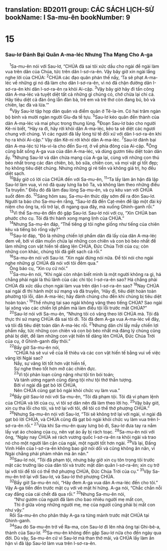 translation: BD2011
group: CÁC SÁCH LỊCH-SỬ
bookName: I Sa-mu-ên 
bookNumber: 9
-------

<div class="title"><h1>15</h1><h3>Sau-lơ Ðánh Bại Quân A-ma-léc Nhưng Tha Mạng Cho A-ga</h3></div>
<span class="verse 1sa_15_1"> <sup>1</sup>Sa-mu-ên nói với Sau-lơ, “CHÚA đã sai tôi xức dầu cho ngài để ngài làm vua trên dân của Chúa, tức trên dân I-sơ-ra-ên. Vậy bây giờ xin ngài lắng nghe lời của CHÚA: </span>
<span class="verse 1sa_15_2"><sup>2</sup>CHÚA các đạo quân phán thế nầy, ‘Ta sẽ phạt A-ma-léc về những gì nó đã làm cho dân I-sơ-ra-ên, vì nó đã chận đường dân I-sơ-ra-ên khi dân I-sơ-ra-ên ra khỏi Ai-cập. </span>
<span class="verse 1sa_15_3"><sup>3</sup>Vậy bây giờ hãy đi tấn công dân A-ma-léc và tuyệt diệt tất cả những gì chúng có, chớ chừa lại chi cả. Hãy tiêu diệt cả đàn ông lẫn đàn bà, trẻ em và trẻ thơ còn đang bú, bò và chiên, lạc đà và lừa.’”<br/></span>
<span class="verse 1sa_15_4"> <sup>4</sup>Vậy Sau-lơ tập họp dân quân và điểm quân ở Tê-la-im. Có hai trăm ngàn bộ binh và mười ngàn người Giu-đa tề tựu. </span>
<span class="verse 1sa_15_5"><sup>5</sup>Sau-lơ kéo quân đến thành của dân A-ma-léc và mai phục trong thung lũng. </span>
<span class="verse 1sa_15_6"><sup>6</sup>Ðoạn Sau-lơ báo cho người Kê-ni biết, “Hãy ra đi, hãy rời khỏi dân A-ma-léc, kẻo ta sẽ diệt các ngươi chung với chúng. Vì các ngươi đã lấy lòng tử tế đối xử với dân I-sơ-ra-ên khi họ ra khỏi Ai-cập.” Vậy dân Kê-ni rời khỏi dân A-ma-léc. </span>
<span class="verse 1sa_15_7"><sup>7</sup>Sau-lơ đánh bại dân A-ma-léc từ Ha-vi-la cho đến Su-rơ, ở về phía đông của Ai-cập. </span>
<span class="verse 1sa_15_8"><sup>8</sup>Ông cũng bắt sống A-ga vua của dân A-ma-léc, và dùng gươm tiêu diệt toàn dân ấy. </span>
<span class="verse 1sa_15_9"><sup>9</sup>Nhưng Sau-lơ và dân chừa mạng của A-ga lại, cùng với những con thú béo nhất trong các đàn chiên, bò, bò sữa, chiên con, và mọi vật gì tốt đẹp; họ không tiêu diệt chúng. Nhưng những gì rẻ tiền và không giá trị, họ đều diệt sạch.<br/></span>
<span class="verse 1sa_15_10"> <sup>10</sup>Bấy giờ có lời của CHÚA đến với Sa-mu-ên, </span>
<span class="verse 1sa_15_11"><sup>11</sup>“Ta lấy làm ân hận đã lập Sau-lơ làm vua, vì nó đã quay lưng lìa bỏ Ta, và không làm theo những điều Ta truyền.” Ðiều đó đã làm đau lòng Sa-mu-ên, và cụ kêu van với CHÚA suốt đêm đó. </span>
<span class="verse 1sa_15_12"><sup>12</sup>Sáng hôm sau, Sa-mu-ên thức dậy sớm để ra đón Sau-lơ. Người ta báo cho Sa-mu-ên rằng, “Sau-lơ đã đến Cạt-mên để lập một đài kỷ niệm cho ông ta, rồi trở lại, đi ngang qua đây, mà xuống Ghinh-ganh rồi.”<br/></span>
<span class="verse 1sa_15_13"> <sup>13</sup>Vì thế Sa-mu-ên đến đó gặp Sau-lơ. Sau-lơ nói với cụ, “Xin CHÚA ban phước cho cụ. Tôi đã thi hành xong mạng lịnh của CHÚA.”<br/></span>
<span class="verse 1sa_15_14"> <sup>14</sup>Nhưng Sa-mu-ên đáp, “Thế tiếng gì tôi nghe giống như tiếng của chiên kêu và tiếng bò rống vậy?”<br/></span>
<span class="verse 1sa_15_15"> <sup>15</sup>Sau-lơ đáp, “Ðó là những chiến lợi phẩm dân đã lấy của dân A-ma-léc đem về, bởi vì dân muốn chừa lại những con chiên và con bò béo nhất để làm những con vật hiến tế dâng lên CHÚA, Ðức Chúa Trời của cụ; còn những con khác, chúng tôi đã giết sạch cả rồi.”<br/></span>
<span class="verse 1sa_15_16"> <sup>16</sup>Sa-mu-ên nói với Sau-lơ. “Xin ngài đừng nói nữa. Ðể tôi nói cho ngài nghe những gì CHÚA đã nói với tôi đêm qua.”<br/> Ông bảo cụ, “Xin cụ cứ nói.”<br/></span>
<span class="verse 1sa_15_17"> <sup>17</sup>Sa-mu-ên nói, “Khi ngài còn nhận biết mình là một người không ra gì, há chẳng phải ngài là thủ lãnh của các chi tộc I-sơ-ra-ên sao? Há chẳng phải CHÚA đã xức dầu chọn ngài làm vua trên dân I-sơ-ra-ên sao? </span>
<span class="verse 1sa_15_18"><sup>18</sup>Nay CHÚA sai ngài đi thi hành một sứ mạng và đã truyền, ‘Hãy đi, tiêu diệt hoàn toàn phường tội lỗi, dân A-ma-léc; hãy đánh chúng cho đến khi chúng bị tiêu diệt hoàn toàn.’ </span>
<span class="verse 1sa_15_19"><sup>19</sup>Thế nhưng tại sao ngài không vâng theo tiếng CHÚA? Sao ngài lại xông vào các chiến lợi phẩm mà làm điều tội lỗi trước mắt CHÚA?”<br/></span>
<span class="verse 1sa_15_20"> <sup>20</sup>Sau-lơ nói với Sa-mu-ên, “Nhưng tôi có vâng theo lời CHÚA mà. Tôi đã thực thi sứ mạng CHÚA đã sai tôi đi. Tôi đã đem A-ga vua A-ma-léc về đây, và tôi đã tiêu diệt toàn dân A-ma-léc rồi. </span>
<span class="verse 1sa_15_21"><sup>21</sup>Nhưng dân chỉ lấy mấy chiến lợi phẩm nầy, tức những con chiên và con bò béo nhất mà đáng lý chúng cũng phải bị diệt, để làm những con vật hiến tế dâng lên CHÚA, Ðức Chúa Trời của cụ, ở Ghinh-ganh đấy thôi.”<br/></span>
<span class="verse 1sa_15_22"> <sup>22</sup>Bấy giờ Sa-mu-ên nói,<br/>  “CHÚA há sẽ vui về của lễ thiêu và các con vật hiến tế bằng vui về việc vâng lời Ngài sao?<br/>  Nầy, sự vâng lời tốt hơn vật hiến tế,<br/>  Sự nghe theo tốt hơn mỡ các chiên đực.<br/></span>
<span class="verse 1sa_15_23">  <sup>23</sup>Vì tội phản loạn cũng nặng như tội tin bói toán;<br/>  Và tánh ương ngạnh cũng đáng tội như tội thờ thần tượng.<br/>  Bởi vì ngài đã gạt bỏ lời CHÚA,<br/>  Nên CHÚA cũng gạt bỏ ngài khỏi chức vụ làm vua.”<br/></span>
<span class="verse 1sa_15_24"> <sup>24</sup>Bấy giờ Sau-lơ nói với Sa-mu-ên, “Tôi đã phạm tội. Tôi đã vi phạm lệnh của CHÚA và lời của cụ, vì tôi sợ dân nên đã làm theo lời họ. </span>
<span class="verse 1sa_15_25"><sup>25</sup>Vậy bây giờ, xin cụ tha lỗi cho tôi, và trở lại với tôi, để tôi có thể thờ phượng CHÚA.”<br/></span>
<span class="verse 1sa_15_26"> <sup>26</sup>Nhưng Sa-mu-ên nói với Sau-lơ, “Tôi sẽ không trở lại với ngài, vì ngài đã gạt bỏ lời CHÚA, và CHÚA cũng đã gạt bỏ ngài khỏi chức vụ làm vua trên I-sơ-ra-ên rồi.” </span>
<span class="verse 1sa_15_27"><sup>27</sup>Vừa khi Sa-mu-ên quay lưng bỏ đi, Sau-lơ đưa tay ra nắm lấy vạt áo choàng của cụ, nên vạt áo ấy bị rách toạc. </span>
<span class="verse 1sa_15_28"><sup>28</sup>Sa-mu-ên nói với ông, “Ngày nay CHÚA xé rách vương quốc I-sơ-ra-ên ra khỏi ngài và trao nó cho một người lân cận của ngài, một người tốt hơn ngài. </span>
<span class="verse 1sa_15_29"><sup>29</sup>Vả lại, Ðấng Vinh Hiển của I-sơ-ra-ên không bao giờ nói dối và cũng không ăn năn, vì Ngài chẳng phải phàm nhân mà ăn năn.”<br/></span>
<span class="verse 1sa_15_30"> <sup>30</sup>Sau-lơ nói, “Tôi đã phạm tội, nhưng bây giờ xin cụ tôn trọng tôi trước mặt các trưởng lão của dân tôi và trước mặt dân quân I-sơ-ra-ên; xin cụ trở lại với tôi để tôi có thể thờ phượng CHÚA, Ðức Chúa Trời của cụ.” </span>
<span class="verse 1sa_15_31"><sup>31</sup>Vậy Sa-mu-ên trở lại với Sau-lơ, và Sau-lơ thờ phượng CHÚA.<br/></span>
<span class="verse 1sa_15_32"> <sup>32</sup>Bấy giờ Sa-mu-ên nói, “Hãy đem A-ga vua dân A-ma-léc đến cho tôi.” Vậy A-ga tiến đến trước mặt cụ với vẻ mặt hí hửng. A-ga nói, “Chắc chắn nỗi cay đắng của cái chết đã qua rồi.” </span>
<span class="verse 1sa_15_33"><sup>33</sup>Nhưng Sa-mu-ên nói,<br/>  “Như gươm của ngươi đã làm cho bao nhiêu người mẹ mất con,<br/>  Thì ở giữa vòng những người mẹ, mẹ của ngươi cũng phải bị mất con như vậy.”<br/> Rồi Sa-mu-ên cho phân thây A-ga ra từng mảnh trước mặt CHÚA tại Ghinh-ganh.<br/></span>
<span class="verse 1sa_15_34"> <sup>34</sup>Sau đó Sa-mu-ên trở về Ra-ma, còn Sau-lơ đi lên nhà ông tại Ghi-bê-a, thành của Sau-lơ. </span>
<span class="verse 1sa_15_35"><sup>35</sup>Sa-mu-ên không đến gặp Sau-lơ nữa cho đến ngày qua đời. Dù vậy, Sa-mu-ên cứ vì Sau-lơ mà than thở mãi, và CHÚA lấy làm ân hận vì đã lập Sau-lơ làm vua trên I-sơ-ra-ên.<br/></span>
